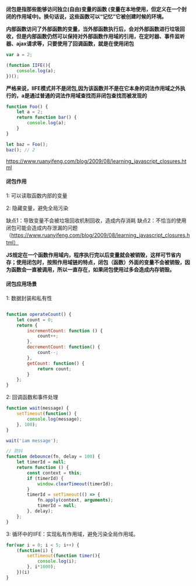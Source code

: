 **闭包是指那些能够访问独立(自由)变量的函数 (变量在本地使用，但定义在一个封闭的作用域中)。换句话说，这些函数可以“记忆”它被创建时候的环境。**

**内部函数访问了外部函数的变量，当外部函数执行后，会对外部函数进行垃圾回收，但是内部函数仍然可以保持对外部函数作用域的引用，在定时器、事件监听器、ajax请求等，只要使用了回调函数，就是在使用闭包**


```javascript
var a = 2;

(function IIFE(){
    console.log(a);
})();
```

**严格来说，IIFE模式并不是闭包,因为该函数并不是在它本身的词法作用域之外执行的，a是通过普通的词法作用域查找而非闭包查找而被发现的**




```javascript
function Foo() {
    let a = 2;
    return function bar() {
        console.log(a);
    }
}

let baz = Foo();
baz(); // 2
```






https://www.ruanyifeng.com/blog/2009/08/learning_javascript_closures.html









#### 闭包作用

1: 可以读取函数内部的变量

2: 隐藏变量，避免全局污染



缺点1：导致变量不会被垃圾回收机制回收，造成内存消耗
缺点2：不恰当的使用闭包可能会造成内存泄漏的问题（https://www.ruanyifeng.com/blog/2009/08/learning_javascript_closures.html）





**JS规定在一个函数作用域内，程序执行完以后变量就会被销毁，这样可节省内存；使用闭包时，按照作用域链的特点，闭包（函数）外面的变量不会被销毁，因为函数会一直被调用，所以一直存在，如果闭包使用过多会造成内存销毁。**




#### 闭包应用场景


1: 数据封装和私有性

```js

function operateCount() {
    let count = 0;
    return {
        incrementCount: function () {
            count++;
        },
        decrementCount: function() {
            count--;
        },
        getCount: function() {
            return count;
        }
    };
}

```



2: 回调函数和事件处理

```js
function wait(message) {
    setTimeout(function() {
        console.log(message);
    }, 100);
}

wait('iam message');
```



```js
// 防抖
function debounce(fn, delay = 100) {
    let timerId = null;
    return function () {
        const context = this;
        if (timerId) {
            window.clearTimeout(timerId);
        }
        timerId = setTimeout(() => {
            fn.apply(context, arguments);
            timerId = null;
        }, delay);
    };
}
```


3: 循环中的IIFE：实现私有作用域，避免污染全局作用域。
```js
for(var i = 0; i < 5; i++) {
    (function(i) {
        setTimeout(function timer(){
            console.log(i);
        }, i*1000);
    })(i)
}
```
